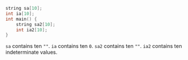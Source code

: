 ```cpp
string sa[10];
int ia[10];
int main() {
    string sa2[10];
    int ia2[10];
}
```
`sa` contains ten `""`.
`ia` contains ten `0`.
`sa2` contains ten `""`.
`ia2` contains ten indeterminate values.
